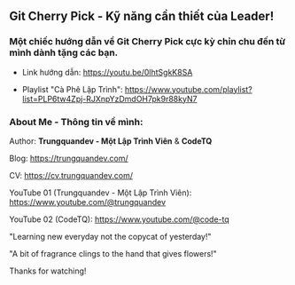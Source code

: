 ## Git Cherry Pick - Kỹ năng cần thiết của Leader!
### Một chiếc hướng dẫn về Git Cherry Pick cực kỳ chỉn chu đến từ mình dành tặng các bạn.

- Link hướng dẫn: https://youtu.be/0lhtSgkK8SA

- Playlist "Cà Phê Lập Trình": https://www.youtube.com/playlist?list=PLP6tw4Zpj-RJXnpYzDmdOH7pk9r88kyN7

### About Me - Thông tin về mình:

Author: **Trungquandev - Một Lập Trình Viên** & **CodeTQ**

Blog: https://trungquandev.com/

CV: https://cv.trungquandev.com/

YouTube 01 (Trungquandev - Một Lập Trình Viên): https://www.youtube.com/@trungquandev

YouTube 02 (CodeTQ): https://www.youtube.com/@code-tq

"Learning new everyday not the copycat of yesterday!"

"A bit of fragrance clings to the hand that gives flowers!"

Thanks for watching!
